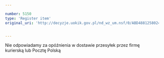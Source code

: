 ```yaml
---

number: 5150
type: 'Register item'
original_uri: 'http://decyzje.uokik.gov.pl/nd_wz_um.nsf/0/ABD4881258024149C1257BC0003E6899?OpenDocument'


---
```


Nie odpowiadamy za opóźnienia w dostawie przesyłek przez firmę kurierską lub Pocztę Polską
